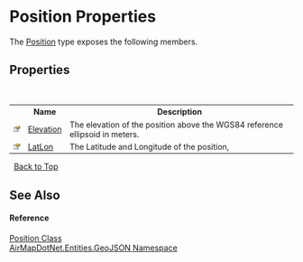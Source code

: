 # Position Properties
 

The <a href="T_AirMapDotNet_Entities_GeoJSON_Position">Position</a> type exposes the following members.


## Properties
&nbsp;<table><tr><th></th><th>Name</th><th>Description</th></tr><tr><td>![Public property](media/pubproperty.gif "Public property")</td><td><a href="P_AirMapDotNet_Entities_GeoJSON_Position_Elevation">Elevation</a></td><td>
The elevation of the position above the WGS84 reference ellipsoid in meters.</td></tr><tr><td>![Public property](media/pubproperty.gif "Public property")</td><td><a href="P_AirMapDotNet_Entities_GeoJSON_Position_LatLon">LatLon</a></td><td>
The Latitude and Longitude of the position,</td></tr></table>&nbsp;
<a href="#position-properties">Back to Top</a>

## See Also


#### Reference
<a href="T_AirMapDotNet_Entities_GeoJSON_Position">Position Class</a><br /><a href="N_AirMapDotNet_Entities_GeoJSON">AirMapDotNet.Entities.GeoJSON Namespace</a><br />